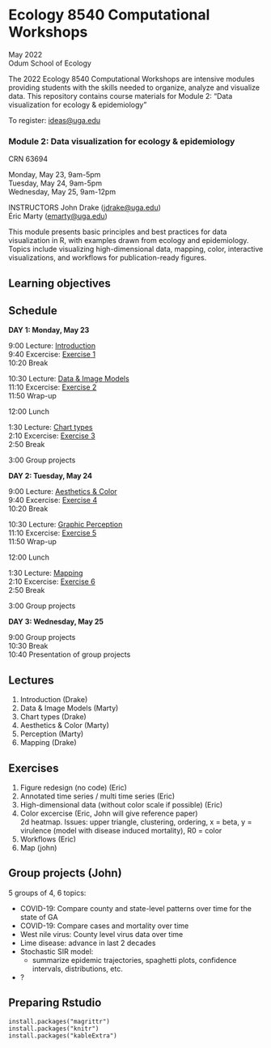 
<!-- README.md is generated from README.Rmd. Please edit that file -->

# Ecology 8540 Computational Workshops

May 2022  
Odum School of Ecology

The 2022 Ecology 8540 Computational Workshops are intensive modules
providing students with the skills needed to organize, analyze and
visualize data. This repository contains course materials for Module 2:
“Data visualization for ecology & epidemiology”

To register: <ideas@uga.edu>

### Module 2: Data visualization for ecology & epidemiology

CRN 63694

Monday, May 23, 9am-5pm  
Tuesday, May 24, 9am-5pm  
Wednesday, May 25, 9am-12pm

INSTRUCTORS John Drake (<jdrake@uga.edu>)  
Éric Marty (<emarty@uga.edu>)

This module presents basic principles and best practices for data
visualization in R, with examples drawn from ecology and epidemiology.
Topics include visualizing high-dimensional data, mapping, color,
interactive visualizations, and workflows for publication-ready figures.

## Learning objectives

## Schedule

**DAY 1: Monday, May 23**

9:00 Lecture:
[Introduction](https://github.com/CEIDatUGA/ECOL8540-datavis/blob/master/lectures/1_introduction.html)  
9:40 Excercise: [Exercise 1]()  
10:20 Break

10:30 Lecture: [Data & Image Models]()  
11:10 Excercise: [Exercise 2]()  
11:50 Wrap-up

12:00 Lunch

1:30 Lecture: [Chart
types](https://github.com/CEIDatUGA/ECOL8540-datavis/blob/master/lectures/3_chart_types.html)  
2:10 Excercise: [Exercise 3]()  
2:50 Break

3:00 Group projects

**DAY 2: Tuesday, May 24**

9:00 Lecture: [Aesthetics & Color]()  
9:40 Excercise: [Exercise 4]()  
10:20 Break

10:30 Lecture: [Graphic Perception]()  
11:10 Excercise: [Exercise 5]()  
11:50 Wrap-up

12:00 Lunch

1:30 Lecture: [Mapping]()  
2:10 Excercise: [Exercise
6](https://github.com/CEIDatUGA/ECOL8540-datavis/blob/master/lectures/6_maps.html)  
2:50 Break

3:00 Group projects

**DAY 3: Wednesday, May 25**

9:00 Group projects  
10:30 Break  
10:40 Presentation of group projects

## Lectures

1.  Introduction (Drake)  
2.  Data & Image Models (Marty)
3.  Chart types (Drake)
4.  Aesthetics & Color (Marty)
5.  Perception (Marty)
6.  Mapping (Drake)

## Exercises

1.  Figure redesign (no code) (Eric)  
2.  Annotated time series / multi time series (Eric)  
3.  High-dimensional data (without color scale if possible) (Eric)  
4.  Color excercise (Eric, John will give reference paper)  
    2d heatmap. Issues: upper triangle, clustering, ordering, x = beta,
    y = virulence (model with disease induced mortality), R0 = color  
5.  Workflows (Eric)  
6.  Map (john)

## Group projects (John)

5 groups of 4, 6 topics:

-   COVID-19: Compare county and state-level patterns over time for the
    state of GA  
-   COVID-19: Compare cases and mortality over time  
-   West nile virus: County level virus data over time
-   Lime disease: advance in last 2 decades
-   Stochastic SIR model:
    -   summarize epidemic trajectories, spaghetti plots, confidence
        intervals, distributions, etc.
-   ?

## Preparing Rstudio

    install.packages("magrittr")
    install.packages("knitr")
    install.packages("kableExtra")
